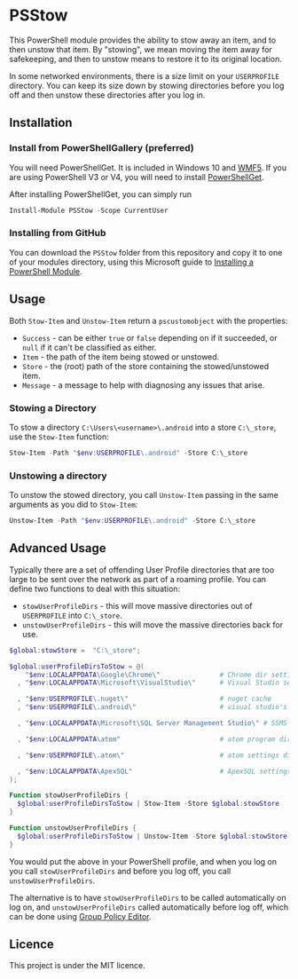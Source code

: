 # PSStow

This PowerShell module provides the ability to stow away an item, and to then unstow that item.  By "stowing", we mean moving the item away for safekeeping, and then to unstow means to restore it to its original location.

In some networked environments, there is a size limit on your `USERPROFILE` directory.  You can keep its size down by stowing directories before you log off and then unstow these directories after you log in.

## Installation

### Install from PowerShellGallery (preferred)

You will need PowerShellGet.  It is included in Windows 10 and [WMF5](http://go.microsoft.com/fwlink/?LinkId=398175). If you are using PowerShell V3 or V4, you will need to install [PowerShellGet](https://www.microsoft.com/en-us/download/details.aspx?id=49186).

After installing PowerShellGet, you can simply run

```powershell
Install-Module PSStow -Scope CurrentUser
```

### Installing from GitHub

You can download the `PSStow` folder from this repository and copy it to one of your modules directory, using this Microsoft guide to [Installing a PowerShell Module][ms].

[ms]: https://msdn.microsoft.com/en-us/library/dd878350(v=vs.85).aspx

## Usage

Both `Stow-Item` and `Unstow-Item` return  a `pscustomobject` with the properties:

* `Success` - can be either `true` or `false` depending on if it succeeded, or `null` if it can't be classified as either.
* `Item` - the path of the item being stowed or unstowed.
* `Store` - the (root) path of the store containing the stowed/unstowed item.
* `Message` - a message to help with diagnosing any issues that arise.

### Stowing a Directory

To stow a directory `C:\Users\<username>\.android` into a store `C:\_store`, use the `Stow-Item` function:

```powershell
Stow-Item -Path "$env:USERPROFILE\.android" -Store C:\_store
```

### Unstowing a directory

To unstow the stowed directory, you call `Unstow-Item` passing in the same arguments as you did to `Stow-Item`:

```powershell
Unstow-Item -Path "$env:USERPROFILE\.android" -Store C:\_store
```

## Advanced Usage

Typically there are a set of offending User Profile directories that are too large to be sent over the network as part of a roaming profile.  You can define two functions to deal with this situation:

* `stowUserProfileDirs` -  this will move massive directories out of `USERPROFILE` into `C:\_store`.
* `unstowUserProfileDirs` -  this will move the massive directories back for use.

```powershell
$global:stowStore =  "C:\_store";

$global:userProfileDirsToStow = @(
    "$env:LOCALAPPDATA\Google\Chrome\"               # Chrome dir settings
  , "$env:LOCALAPPDATA\Microsoft\VisualStudio\"      # Visual Studio settings (different versions)

  , "$env:USERPROFILE\.nuget\"                       # nuget cache
  , "$env:USERPROFILE\.android\"                     # visual studio's android files

  , "$env:LOCALAPPDATA\Microsoft\SQL Server Management Studio\" # SSMS settings (different versions)

  , "$env:LOCALAPPDATA\atom"                         # atom program dir

  , "$env:USERPROFILE\.atom\"                        # atom settings dir

  , "$env:LOCALAPPDATA\ApexSQL"                      # ApexSQL settings dir
);

Function stowUserProfileDirs {
  $global:userProfileDirsToStow | Stow-Item -Store $global:stowStore
}

Function unstowUserProfileDirs {
  $global:userProfileDirsToStow | Unstow-Item -Store $global:stowStore
}
```

You would put the above in your PowerShell profile, and when you log on you call `stowUserProfileDirs` and before you log off, you call `unstowUserProfileDirs`.

The alternative is to have `stowUserProfileDirs` to be called automatically on log on, and `unstowUserProfileDirs` called automatically before log off, which can be done using [Group Policy Editor][gpo].

[gpo]: https://technet.microsoft.com/en-us/library/cc725970(v=ws.11).aspx

## Licence

This project is under the MIT licence.
